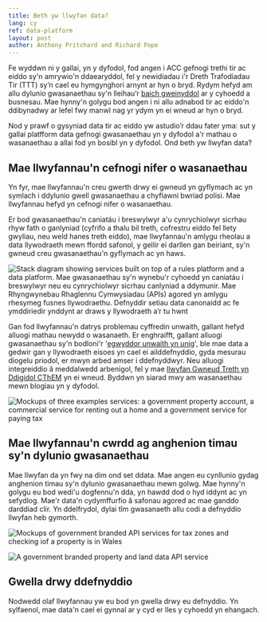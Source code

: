 ```yaml
---
title: Beth yw llwyfan data?
lang: cy
ref: data-platform
layout: post
author: Anthony Pritchard and Richard Pope
---
```

Fe wyddwn ni y gallai, yn y dyfodol, fod angen i ACC gefnogi trethi tir ac eiddo sy'n amrywio'n ddaearyddol, fel y newidiadau i'r Dreth Trafodiadau Tir (TTT) sy’n cael eu hymgynghori arnynt ar hyn o bryd. Rydym hefyd am allu dylunio gwasanaethau sy'n lleihau’r [baich gweinyddol](https://en.wikipedia.org/wiki/Once-only_principle) ar y cyhoedd a busnesau. Mae hynny'n golygu bod angen i ni allu adnabod tir ac eiddo'n ddibynadwy ar lefel fwy manwl nag yr ydym yn ei wneud ar hyn o bryd.

Nod y prawf o gysyniad data tir ac eiddo yw astudio’r ddau fater yma: sut y gallai platfform data gefnogi gwasanaethau yn y dyfodol a'r mathau o wasanaethau a allai fod yn bosibl yn y dyfodol. Ond beth yw llwyfan data?

## Mae llwyfannau'n cefnogi nifer o wasanaethau

Yn fyr, mae llwyfannau'n creu gwerth drwy ei gwneud yn gyflymach ac yn symlach i ddylunio gwell gwasanaethau a chyflawni bwriad polisi. Mae llwyfannau hefyd yn cefnogi nifer o wasanaethau.

Er bod gwasanaethau'n caniatáu i breswylwyr a'u cynrychiolwyr sicrhau rhyw fath o ganlyniad (cyfrifo a thalu bil treth, cofrestru eiddo fel llety gwyliau, neu weld hanes treth eiddo), mae llwyfannau'n amlygu rheolau a data llywodraeth mewn ffordd safonol, y gellir ei darllen gan beiriant, sy'n gwneud creu gwasanaethau'n gyflymach ac yn haws.

![Stack diagram showing services built on top of a rules platform and a data platform. Mae gwasanaethau sy'n wynebu'r cyhoedd yn caniatáu i breswylwyr neu eu cynrychiolwyr sicrhau canlyniad a ddymunir. Mae Rhyngwynebau Rhaglennu Cymwysiadau (APIs) agored yn amlygu rhesymeg fusnes llywodraethu. Defnyddir setiau data canonaidd ac fe ymddiriedir ynddynt ar draws y llywodraeth a’r tu hwnt](/property-data-poc/assets/images/stack-cy.png)

Gan fod llwyfannau'n datrys problemau cyffredin unwaith, gallant hefyd alluogi mathau newydd o wasanaeth. Er enghraifft, gallant alluogi gwasanaethau sy'n bodloni'r '[egwyddor unwaith yn unig](https://en.wikipedia.org/wiki/Once-only_principle)', ble mae data a gedwir gan y llywodraeth eisoes yn cael ei ailddefnyddio, gyda mesurau diogelu priodol, er mwyn arbed amser i ddefnyddwyr. Neu alluogi integreiddio â meddalwedd arbenigol, fel y mae [llwyfan Gwneud Treth yn Ddigidol CThEM](https://www.gov.uk/guidance/find-software-thats-compatible-with-making-tax-digital-for-vat) yn ei wneud. Byddwn yn siarad mwy am wasanaethau mewn blogiau yn y dyfodol.


![Mockups of three examples services: a government property account, a commercial service for renting out a home and a government service for paying tax](/property-data-poc/assets/images/services-cy.png)

## Mae llwyfannau'n cwrdd ag anghenion timau sy'n dylunio gwasanaethau

Mae llwyfan da yn fwy na dim ond set ddata. Mae angen eu cynllunio gydag anghenion timau sy'n dylunio gwasanaethau mewn golwg. Mae hynny'n golygu eu bod wedi'u dogfennu'n dda, yn hawdd dod o hyd iddynt ac yn sefydlog. Mae'r data'n cydymffurfio â safonau agored ac mae ganddo darddiad clir. Yn ddelfrydol, dylai tîm gwasanaeth allu codi a defnyddio llwyfan heb gymorth.

![Mockups of government branded API services for tax zones and checking iof a property is in  Wales](/property-data-poc/assets/images/rules-cy.png)

![A government branded property and land data API service](/property-data-poc/assets/images/data-cy.png)

## Gwella drwy ddefnyddio

Nodwedd olaf llwyfannau yw eu bod yn gwella drwy eu defnyddio. Yn sylfaenol, mae data'n cael ei gynnal ar y cyd er lles y cyhoedd yn ehangach.
